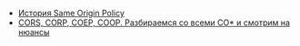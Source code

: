 - [История Same Origin Policy](https://habr.com/ru/articles/833132/)
- [CORS, CORP, COEP, COOP. Разбираемся со всеми CO* и смотрим на нюансы](https://habr.com/ru/articles/893340/)
